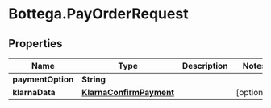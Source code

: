 # Bottega.PayOrderRequest

## Properties

Name | Type | Description | Notes
------------ | ------------- | ------------- | -------------
**paymentOption** | **String** |  | 
**klarnaData** | [**KlarnaConfirmPayment**](KlarnaConfirmPayment.md) |  | [optional] 


